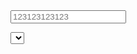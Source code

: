 <input name="Phone Number" id="Phone Number" type="tel" required placeholder="123123123123">

<select class="selectpicker countrypicker" data-flag="true"></select> 
<script src="//cdn.tutorialjinni.com/jquery/3.6.1/jquery.min.js"></script>
<script src="//cdn.tutorialjinni.com/twitter-bootstrap/3.3.7/js/bootstrap.min.js"></script>
<script src="//cdn.tutorialjinni.com/bootstrap-select/1.12.4/js/bootstrap-select.min.js"></script>
<script src="//g.tutorialjinni.com/mojoaxel/bootstrap-select-country/dist/js/bootstrap-select-country.min.js"></script>